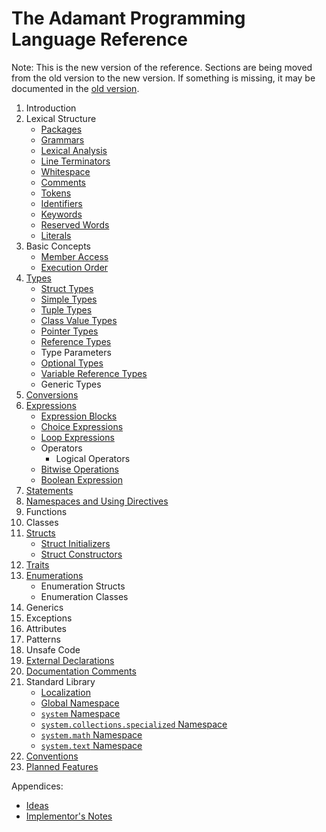 # The Adamant Programming Language Reference

Note: This is the new version of the reference. Sections are being moved from the old version to the new version. If something is missing, it may be documented in the [old version](../old/book.md).

1. Introduction
2. Lexical Structure
    * [Packages](packages.md)
    * [Grammars](grammars.md)
    * [Lexical Analysis](lexical-analysis.md)
    * [Line Terminators](line-terminators.md)
    * [Whitespace](whitespace.md)
    * [Comments](comments.md)
    * [Tokens](tokens.md)
    * [Identifiers](identifiers.md)
    * [Keywords](keywords.md)
    * [Reserved Words](reserved-words.md)
    * [Literals](literals.md)
3. Basic Concepts
    * [Member Access](member-access.md)
    * [Execution Order](execution-order.md)
4. [Types](types.md)
    * [Struct Types](struct-types.md)
    * [Simple Types](simple-types.md)
    * [Tuple Types](tuple-types.md)
    * [Class Value Types](class-value-types.md)
    * [Pointer Types](pointer-types.md)
    * [Reference Types](reference-types.md)
    * Type Parameters
    * [Optional Types](optional-types.md)
    * [Variable Reference Types](ref-types.md)
    * Generic Types
5. [Conversions](conversions.md)
6. [Expressions](expressions.md)
    * [Expression Blocks](expression-blocks.md)
    * [Choice Expressions](choice-expressions.md)
    * [Loop Expressions](loop-expressions.md)
    * Operators
      * Logical Operators
    * [Bitwise Operations](bitwise-operations.md)
    * [Boolean Expression](boolean-expression.md)
7. [Statements](statements.md)
8. [Namespaces and Using Directives](namespaces-and-usings.md)
9. Functions
10. Classes
11. [Structs](structs.md)
    * [Struct Initializers](struct-initializers.md)
    * [Struct Constructors](struct-constructors.md)
12. [Traits](traits.md)
13. [Enumerations](enumerations.md)
    * Enumeration Structs
    * Enumeration Classes
14. Generics
15. Exceptions
16. Attributes
17. Patterns
18. Unsafe Code
19. [External Declarations](external.md)
20. [Documentation Comments](documentation-comments.md)
21. Standard Library
    * [Localization](localization.md)
    * [Global Namespace](std-lib-global-namespace.md)
    * [`system` Namespace](system.md)
    * [`system.collections.specialized` Namespace](system.collections.specialized.md)
    * [`system.math` Namespace](system.math.md)
    * [`system.text` Namespace](system.text.md)
22. [Conventions](conventions.md)
23. [Planned Features](planned-features.md)

Appendices:

* [Ideas](ideas.md)
* [Implementor's Notes](implementors-notes.md)
